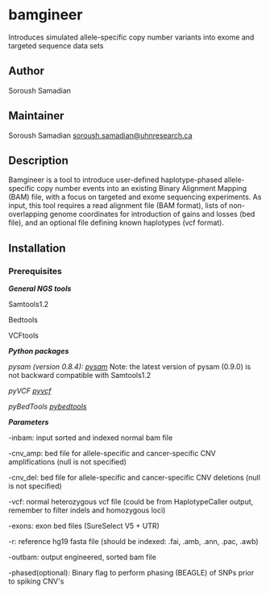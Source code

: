 # bamgineer
Introduces simulated allele-specific copy number variants into exome and targeted sequence data sets

## Author
Soroush Samadian


## Maintainer
Soroush Samadian <soroush.samadian@uhnresearch.ca>

## Description
Bamgineer is a tool to introduce user-defined haplotype-phased allele-specific copy number events into an existing Binary Alignment Mapping (BAM) file, with a focus on targeted and exome sequencing experiments. As input, this tool requires a read alignment file (BAM format), lists of non-overlapping genome coordinates for introduction of gains and losses (bed file), and an optional file defining known haplotypes (vcf format). 


## Installation

### Prerequisites

***General NGS tools*** 

Samtools1.2

Bedtools

VCFtools

***Python packages***

*pysam (version 0.8.4): [pysam](https://pypi.python.org/pypi/pysam)*
Note: the latest version of pysam (0.9.0) is not backward compatible with Samtools1.2

*pyVCF [pyvcf](https://pypi.python.org/pypi/PyVCF)*

*pyBedTools [pybedtools](https://pypi.python.org/pypi/pybedtools)*


***Parameters***

-inbam: input sorted and indexed normal bam file 

-cnv_amp: bed file for allele-specific and cancer-specific CNV amplifications (null is not specified)

-cnv_del: bed file for allele-specific and cancer-specific CNV deletions (null is not specified)

-vcf: normal heterozygous vcf file (could be from HaplotypeCaller output, remember to filter indels and homozygous loci)

-exons: exon bed files (SureSelect V5 + UTR)

-r: reference hg19 fasta file (should be indexed: .fai, .amb, .ann, .pac, .awb)

-outbam: output engineered, sorted bam file 

-phased(optional): Binary flag to perform phasing (BEAGLE) of SNPs prior to spiking CNV's
